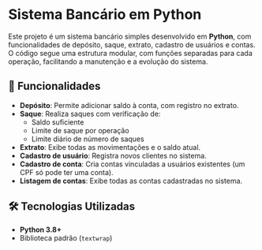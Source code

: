 # Sistema Bancário em Python

Este projeto é um sistema bancário simples desenvolvido em **Python**, com funcionalidades de depósito, saque, extrato, cadastro de usuários e contas.  
O código segue uma estrutura modular, com funções separadas para cada operação, facilitando a manutenção e a evolução do sistema.

## 📌 Funcionalidades

- **Depósito**: Permite adicionar saldo à conta, com registro no extrato.
- **Saque**: Realiza saques com verificação de:
  - Saldo suficiente
  - Limite de saque por operação
  - Limite diário de número de saques
- **Extrato**: Exibe todas as movimentações e o saldo atual.
- **Cadastro de usuário**: Registra novos clientes no sistema.
- **Cadastro de conta**: Cria contas vinculadas a usuários existentes (um CPF só pode ter uma conta).
- **Listagem de contas**: Exibe todas as contas cadastradas no sistema.

## 🛠️ Tecnologias Utilizadas

- **Python 3.8+**
- Biblioteca padrão (`textwrap`)
